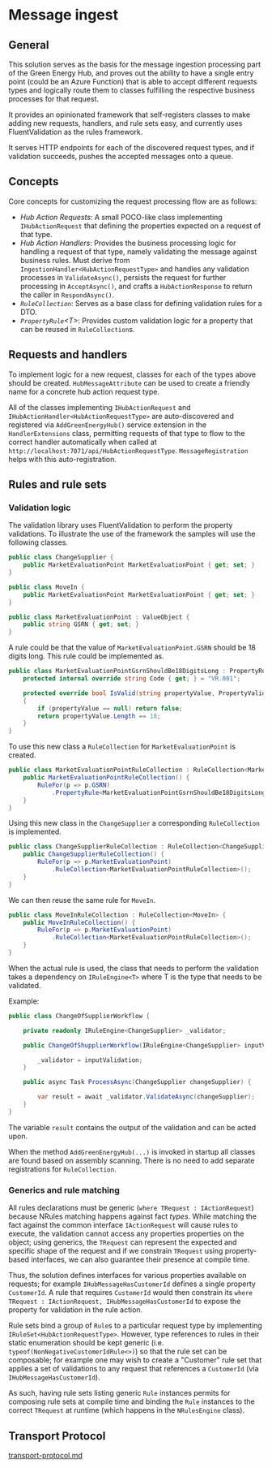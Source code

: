 # Message ingest

## General

This solution serves as the basis for the message ingestion processing part of the Green Energy Hub, and proves out the ability to have a single entry point (could be an Azure Function) that is able to accept different requests types and logically route them to classes fulfilling the respective business processes for that request.

It provides an opinionated framework that self-registers classes to make adding new requests, handlers, and rule sets easy, and currently uses FluentValidation as the rules framework.

It serves HTTP endpoints for each of the discovered request types, and if validation succeeds, pushes the accepted messages onto a queue.

## Concepts

Core concepts for customizing the request processing flow are as follows:

* *Hub Action Requests*: A small POCO-like class implementing `IHubActionRequest` that defining the properties expected on a request of that type.
* *Hub Action Handlers*: Provides the business processing logic for handling a request of that type, namely validating the message against business rules. Must derive from `IngestionHandler<HubActionRequestType>` and handles any validation processes in `ValidateAsync()`, persists the request for further processing in `AcceptAsync()`, and crafts a `HubActionResponse` to return the caller in `RespondAsync()`.
* *`RuleCollection`*: Serves as a base class for defining validation rules for a DTO.
* *`PropertyRule`&lt;T&gt;*: Provides custom validation logic for a property that can be reused in `RuleCollection`s.

## Requests and handlers

To implement logic for a new request, classes for each of the types above should be created. `HubMessageAttribute` can be used to create a friendly name for a concrete hub action request type.

All of the classes implementing `IHubActionRequest` and `IHubActionHandler<HubActionRequestType>` are auto-discovered and registered via `AddGreenEnergyHub()` service extension in the `HandlerExtensions` class, permitting requests of that type to flow to the correct handler automatically when called at `http://localhost:7071/api/HubActionRequestType`. `MessageRegistration` helps with this auto-registration.

## Rules and rule sets

### Validation logic

The validation library uses FluentValidation to perform the property validations. To illustrate the use of the framework the samples will use the following classes.

```csharp
public class ChangeSupplier {
    public MarketEvaluationPoint MarketEvaluationPoint { get; set; }
}

public class MoveIn {
    public MarketEvaluationPoint MarketEvaluationPoint { get; set; }
}

public class MarketEvaluationPoint : ValueObject {
    public string GSRN { get; set; }
}
```

A rule could be that the value of `MarketEvaluationPoint.GSRN` should be 18 digits long. This rule could be implemented as.

```csharp
public class MarketEvaluationPointGsrnShouldBe18DigitsLong : PropertyRule<string> {
    protected internal override string Code { get; } = "VR.001";

    protected override bool IsValid(string propertyValue, PropertyValidatorContext context)
    {
        if (propertyValue == null) return false;
        return propertyValue.Length == 18;
    }
}
```

To use this new class a `RuleCollection` for `MarketEvaluationPoint` is created.

``` csharp
public class MarketEvaluationPointRuleCollection : RuleCollection<MarketEvaluationPoint> {
    public MarketEvaluationPointRuleCollection() {
        RuleFor(p => p.GSRN)
            .PropertyRule<MarketEvaluationPointGsrnShouldBe18DigitsLong>();
    }
}
```

Using this new class in the `ChangeSupplier` a corresponding `RuleCollection` is implemented.

``` csharp
public class ChangeSupplierRuleCollection : RuleCollection<ChangeSupplier> {
    public ChangeSupplierRuleCollection() {
        RuleFor(p => p.MarketEvaluationPoint)
            .RuleCollection<MarketEvaluationPointRuleCollection>();
    }
}
```

We can then reuse the same rule for `MoveIn`.

``` csharp
public class MoveInRuleCollection : RuleCollection<MoveIn> {
    public MoveInRuleCollection() {
        RuleFor(p => p.MarketEvaluationPoint)
            .RuleCollection<MarketEvaluationPointRuleCollection>();
    }
}
```

When the actual rule is used, the class that needs to perform the validation takes a dependency on `IRuleEngine<T>` where T is the type that needs to be validated.

Example:

``` csharp
public class ChangeOfSupplierWorkflow {

    private readonly IRuleEngine<ChangeSupplier> _validator;

    public ChangeOfShupplierWorkflow(IRuleEngine<ChangeSupplier> inputValidation) {

        _validator = inputValidation;
    }

    public async Task ProcessAsync(ChangeSupplier changeSupplier) {

        var result = await _validator.ValidateAsync(changeSupplier);
    }
}
```

The variable `result` contains the output of the validation and can be acted upon.

When the method `AddGreenEnergyHub(...)` is invoked in startup all classes are found based on assembly scanning. There is no need to add separate registrations for `RuleCollection`.

### Generics and rule matching

All rules declarations must be generic (`where TRequest : IActionRequest`) because NRules matching happens against fact *types*. While matching the fact against the common interface `IActionRequest` will cause rules to execute, the validation cannot access any properties properties on the object; using generics, the `TRequest` can represent the expected and specific shape of the request and if we constrain `TRequest` using property-based interfaces, we can also guarantee their presence at compile time.

Thus, the solution defines interfaces for various properties available on requests; for example `IHubMessageHasCustomerId` defines a single property `CustomerId`. A rule that requires `CustomerId` would then constrain its `where TRequest : IActionRequest, IHubMessageHasCustomerId` to expose the property for validation in the rule action.

Rule sets bind a group of `Rule`s to a particular request type by implementing `IRuleSet<HubActionRequestType>`. However, type references to rules in their static enumeration should be kept generic (i.e. `typeof(NonNegativeCustomerIdRule<>)`) so that the rule set can be composable; for example one may wish to create a "Customer" rule set that applies a set of validations to any request that references a `CustomerId` (via `IHubMessageHasCustomerId`).

As such, having rule sets listing generic `Rule` instances permits for composing rule sets at compile time and binding the `Rule` instances to the correct `TRequest` at runtime (which happens in the `NRulesEngine` class).

## Transport Protocol

[transport-protocol.md](./transport-protocol.md)
